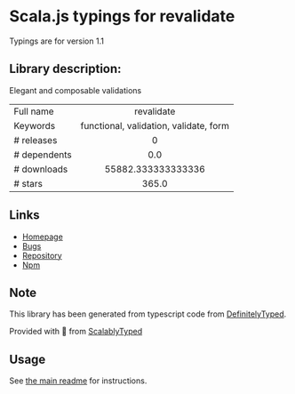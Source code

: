 
# Scala.js typings for revalidate

Typings are for version 1.1

## Library description:
Elegant and composable validations

|                    |                 |
| ------------------ | :-------------: |
| Full name          | revalidate |
| Keywords           | functional, validation, validate, form |
| # releases         | 0 |
| # dependents       | 0.0 |
| # downloads        | 55882.333333333336 |
| # stars            | 365.0 |

## Links
- [Homepage](https://github.com/jfairbank/revalidate#readme)
- [Bugs](https://github.com/jfairbank/revalidate/issues)
- [Repository](https://github.com/jfairbank/revalidate)
- [Npm](https://www.npmjs.com/package/revalidate)
    


## Note
This library has been generated from typescript code from [DefinitelyTyped](https://definitelytyped.org).

Provided with :purple_heart: from [ScalablyTyped](https://github.com/oyvindberg/ScalablyTyped)

## Usage
See [the main readme](../../readme.md) for instructions.


